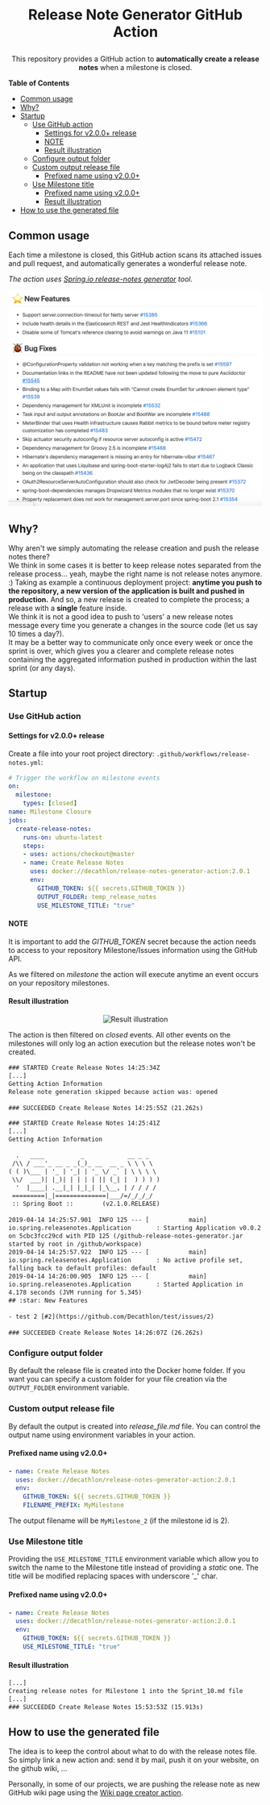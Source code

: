 <h1>
  <p align="center">
    Release Note Generator GitHub Action
  </p>
</h1>
<p align="center">
  This repository provides a GitHub action to <strong>automatically create a release notes</strong> when a milestone is closed.
</p>

**Table of Contents**
  - [Common usage](#common-usage)
  - [Why?](#why)
  - [Startup](#startup)
    - [Use GitHub action](#use-github-action)
      - [Settings for v2.0.0+ release](#settings-for-v200-release)
      - [NOTE](#note)
      - [Result illustration](#result-illustration)
    - [Configure output folder](#configure-output-folder)
    - [Custom output release file](#custom-output-release-file)
      - [Prefixed name using v2.0.0+](#prefixed-name-using-v200)
    - [Use Milestone title](#use-milestone-title)
      - [Prefixed name using v2.0.0+](#prefixed-name-using-v200-1)
      - [Result illustration](#result-illustration-1)
  - [How to use the generated file](#how-to-use-the-generated-file)

## Common usage

Each time a milestone is closed, this GitHub action scans its attached issues and pull request, and automatically generates a wonderful release note.  

_The action uses [Spring.io release-notes generator](https://github.com/spring-io/github-release-notes-generator) tool._

<p align="center">
  <img src="https://github.com/Decathlon/release-notes-generator-action/raw/master/images/release_notes.png" alt="Result illustration"/>
<p>

## Why?

Why aren't we simply automating the release creation and push the release notes there?  
We think in some cases it is better to keep release notes separated from the release process... yeah, maybe the right name is not release notes anymore. :) Taking as example a continuous deployment project: __anytime you push to the repository, a new version of the application is built and pushed in production.__ And so, a new release is created to complete the process; a release with a **single** feature inside.  
We think it is not a good idea to push to 'users' a new release notes message every time you generate a changes in the source code (let us say 10 times a day?).  
It may be a better way to communicate only once every week or once the sprint is over, which gives you a clearer and complete release notes containing the aggregated information pushed in production within the last sprint (or any days).

## Startup

### Use GitHub action

#### Settings for v2.0.0+ release

Create a file into your root project directory: `.github/workflows/release-notes.yml`:
```yaml
# Trigger the workflow on milestone events
on: 
  milestone:
    types: [closed]
name: Milestone Closure
jobs:
  create-release-notes:
    runs-on: ubuntu-latest
    steps:
    - uses: actions/checkout@master
    - name: Create Release Notes
      uses: docker://decathlon/release-notes-generator-action:2.0.1
      env:
        GITHUB_TOKEN: ${{ secrets.GITHUB_TOKEN }}
        OUTPUT_FOLDER: temp_release_notes
        USE_MILESTONE_TITLE: "true"
```

#### NOTE
It is important to add the *GITHUB_TOKEN* secret because the action needs to access to your repository Milestone/Issues information using the GitHub API.

As we filtered on *milestone* the action will execute anytime an event occurs on your repository milestones.

#### Result illustration

<p align="center">
  <img src="https://raw.githubusercontent.com/Decathlon/release-notes-generator-action/master/images/actions_log.png" alt="Result illustration"/>
<p>


The action is then filtered on *closed* events. All other events on the milestones will only log an action execution but the release notes won't be created.

```console
### STARTED Create Release Notes 14:25:34Z
[...]
Getting Action Information
Release note generation skipped because action was: opened

### SUCCEEDED Create Release Notes 14:25:55Z (21.262s)
```

```console
### STARTED Create Release Notes 14:25:41Z
[...]
Getting Action Information

  .   ____          _            __ _ _
 /\\ / ___'_ __ _ _(_)_ __  __ _ \ \ \ \
( ( )\___ | '_ | '_| | '_ \/ _` | \ \ \ \
 \\/  ___)| |_)| | | | | || (_| |  ) ) ) )
  '  |____| .__|_| |_|_| |_\__, | / / / /
 =========|_|==============|___/=/_/_/_/
 :: Spring Boot ::        (v2.1.0.RELEASE)

2019-04-14 14:25:57.901  INFO 125 --- [           main] io.spring.releasenotes.Application       : Starting Application v0.0.2 on 5cbc3fcc29cd with PID 125 (/github-release-notes-generator.jar started by root in /github/workspace)
2019-04-14 14:25:57.922  INFO 125 --- [           main] io.spring.releasenotes.Application       : No active profile set, falling back to default profiles: default
2019-04-14 14:26:00.905  INFO 125 --- [           main] io.spring.releasenotes.Application       : Started Application in 4.178 seconds (JVM running for 5.345)
## :star: New Features

- test 2 [#2](https://github.com/Decathlon/test/issues/2)

### SUCCEEDED Create Release Notes 14:26:07Z (26.262s)
```

### Configure output folder
By default the release file is created into the Docker home folder. If you want you can specify a custom folder for your file creation via the `OUTPUT_FOLDER` environment variable.

### Custom output release file
By default the output is created into *release_file.md* file. You can control the output name using environment variables in your action.

#### Prefixed name using v2.0.0+
```YAML
- name: Create Release Notes
  uses: docker://decathlon/release-notes-generator-action:2.0.1
  env:
    GITHUB_TOKEN: ${{ secrets.GITHUB_TOKEN }}
    FILENAME_PREFIX: MyMilestone
```

The output filename will be `MyMilestone_2` (if the milestone id is 2).

### Use Milestone title
Providing the `USE_MILESTONE_TITLE` environment variable which allow you to switch the name to the Milestone title instead of providing a *static* one.
The title will be modified replacing spaces with underscore '_' char.

#### Prefixed name using v2.0.0+

```YAML
- name: Create Release Notes
  uses: docker://decathlon/release-notes-generator-action:2.0.1
  env:
    GITHUB_TOKEN: ${{ secrets.GITHUB_TOKEN }}
    USE_MILESTONE_TITLE: "true"
```

#### Result illustration
```console
[...]
Creating release notes for Milestone 1 into the Sprint_10.md file
[...]
### SUCCEEDED Create Release Notes 15:53:53Z (15.913s)
```

## How to use the generated file
The idea is to keep the control about what to do with the release notes file.  
So simply link a new action and: send it by mail, push it on your website, on the github wiki, ...

Personally, in some of our projects, we are pushing the release note as new GitHub wiki page using the [Wiki page creator action](https://github.com/Decathlon/wiki-page-creator-action).
